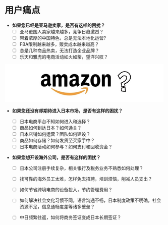 # 用户痛点

* **如果您已经是亚马逊卖家，是否有这样的困扰？**
  * [ ] 亚马逊国人卖家越来越多，竞争日趋激烈？
  * [ ] 带着浓厚的中国特色，总是无法本地化运营?
  * [ ] FBA限制越来越多，贩卖成本越来越高？
  * [ ] 总是几种商品热卖，无法打造企业品牌？
  * [ ] 乐天和雅虎的电商活动如火如荼，望洋兴叹？

![](.gitbook/assets/amazon.jpg)



* **如果您还没有却期待进入日本市场，是否有这样的困扰？**

  * [ ] 日本电商平台不知如何进入和选择？
  * [ ] 商品如何到达日本？如何通关？
  * [ ] 日本店铺如何运营？团队如何建设？
  * [ ] 商品如何存储？如何发货至买家手中？
  * [ ] 日本电商活动如何参与？如何支付和回收资金？

* **如果您想开设海外公司，是否有这样的困扰？**
  * [ ] 日本公司注册手续复杂，相关银行及税务业务不熟悉如何处理？
  * [ ] 找可靠的海外员工太难，怎样免去招聘，培训烦恼，削减人员支出？
  * [ ] 如何节省跨境电商的设备投入，节约管理费用？
  * [ ] 如何解决社会文化习惯不同，语言沟通不畅，日本制度政策不明确，社会资源不足，信息通畅度差等诸多壁垒？
  * [ ] 中日频繁往返，如何将商务签证变成日本长期签证？

